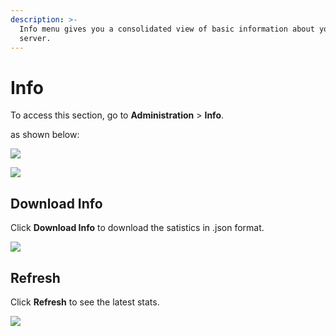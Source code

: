```yaml
---
description: >-
  Info menu gives you a consolidated view of basic information about your
  server.
---
```


# Info

To access this section, go to **Administration** > **Info**.

as shown below:

![](../../../.gitbook/assets/2021-11-20\_23-29-48.png)

![](../../../.gitbook/assets/2021-11-20\_23-36-08.png)

## Download Info

Click **Download Info** to download the satistics in .json format.

![](<../../../.gitbook/assets/2021-11-20\_23-38-23 (1).png>)

## Refresh

Click **Refresh** to see the latest stats.

![](../../../.gitbook/assets/2021-11-20\_23-42-35.png)
